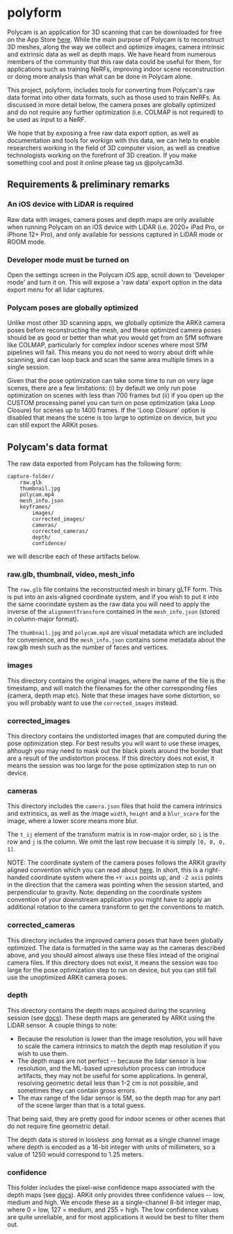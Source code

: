 # polyform

Polycam is an application for 3D scanning that can be downloaded for free on the App Store [here](https://apps.apple.com/us/app/polycam-lidar-3d-scanner/id1532482376). While the main purpose of Polycam is to reconstruct 3D meshes, along the way we collect and optimize images, camera intrinsic and extrinsic data as well as depth maps. We have heard from numerous members of the community that this raw data could be useful for them, for applications such as training NeRFs, improving indoor scene reconstruction or doing more analysis than what can be done in Polycam alone. 

This project, polyform, includes tools for converting from Polycam's raw data format into other data formats, such as those used to train NeRFs. As discussed in more detail below, the camera poses are globally optimized and do not require any further optimization (i.e. COLMAP is not required) to be used as input to a NeRF.

We hope that by exposing a free raw data export option, as well as documentation and tools for workign with this data, we can help to enable researchers working in the field of 3D computer vision, as well as creative technologists working on the forefront of 3D creation. If you make something cool and post it online please tag us @polycam3d.

## Requirements & preliminary remarks

### An iOS device with LiDAR is required

Raw data with images, camera poses and depth maps are only available when running Polycam on an iOS device with LiDAR (i.e. 2020+ iPad Pro, or iPhone 12+ Pro), and only available for sessions captured in LiDAR mode or ROOM mode.

### Developer mode must be turned on

Open the settings screen in the Polycam iOS app, scroll down to 'Developer mode' and turn it on. This will expose a 'raw data' export option in the data export menu for all lidar captures. 

### Polycam poses are globally optimized

Unlike most other 3D scanning apps, we globally optimize the ARKit camera poses before reconstructing the mesh, and these optimized camera poses should be as good or better than what you would get from an SfM software like COLMAP, particularly for complex indoor scenes where most SfM pipelines will fail. This means you do not need to worry about drift while scanning, and can loop back and scan the same area multiple times in a single session.

Given that the pose optimization can take some time to run on very lage scenes, there are a few limitations: (i) by default we only run pose optimization on scenes with less than 700 frames but (ii) if you open up the CUSTOM processing panel you can turn on pose optimization (aka Loop Closure) for scenes up to 1400 frames. If the 'Loop Closure' option is disabled that means the scene is too large to optimize on device, but you can still export the ARKit poses.

## Polycam's data format

The raw data exported from Polycam has the following form:

```
capture-folder/
    raw.glb
    thumbnail.jpg
    polycam.mp4
    mesh_info.json
    keyframes/
        images/
        corrected_images/
        cameras/
        corrected_cameras/
        depth/
        confidence/
```

we will describe each of these artifacts below.

### raw.glb, thumbnail, video, mesh_info

The `raw.glb` file contains the reconstructed mesh in binary gLTF form. This is put into an axis-aligned coordinate system, and if you wish to put it into the same coorindate system as the raw data you will need to apply the inverse of the `alignmentTransform` contained in the `mesh_info.json` (stored in column-major format).

The `thumbnail.jpg` and `polycam.mp4` are visual metadata which are included for convenience, and the `mesh_info.json` contains some metadata about the raw.glb mesh such as the number of faces and vertices.

### images

This directory contains the original images, where the name of the file is the timestamp, and will match the filenames for the other corresponding files (camera, depth map etc). Note that these images have some distortion, so you will probably want to use the `corrected_images` instead.

### corrected_images

This directory contains the undistorted images that are computed during the pose optimization step. For best results you will want to use these images, although you may need to mask out the black pixels around the border that are a result of the undistortion process. If this directory does not exist, it means the session was too large for the pose optimization step to run on device.

### cameras

This directory includes the `camera.json` files that hold the camera intrinsics and extrinsics, as well as the image `width`, `height` and a `blur_score` for the image, where a lower score means more blur.

The `t_ij` element of the transform matrix is in row-major order, so `i` is the row and `j` is the column. We omit the last row becuase it is simply `[0, 0, 0, 1]`.

NOTE: The coordinate system of the camera poses follows the ARKit gravity aligned convention which you can read about [here](https://developer.apple.com/documentation/arkit/arconfiguration/worldalignment/gravity). In short, this is a right-handed coordinate system where the `+Y axis` points up, and `-Z axis` points in the direction that the camera was pointing when the session started, and perpendicular to gravity. Note: depending on the coordinate system convention of your downstream application you might have to apply an additional rotation to the camera transform to get the conventions to match.

### corrected_cameras

This directory includes the improved camera poses that have been globally optimized. The data is formatted in the same way as the cameras described above, and you should almost always use these files intead of the original camera files. If this directory does not exist, it means the session was too large for the pose optimization step to run on device, but you can still fall use the unoptimized ARKit camera poses.

### depth

This directory contains the depth maps acquired during the scanning session (see [docs](https://developer.apple.com/documentation/arkit/arframe/3566299-scenedepth)). These depth maps are generated by ARKit using the LiDAR sensor. A couple things to note:

- Because the resolution is lower than the image resolution, you will have to scale the camera intrinsics to match the depth map resolution if you wish to use them.
- The depth maps are not perfect -- because the lidar sensor is low resolution, and the ML-based upresolution process can introduce artifacts, they may not be useful for some applications. In general, resolving geometric detail less than 1-2 cm is not possible, and sometimes they can contain gross errors.
- The max range of the lidar sensor is 5M, so the depth map for any part of the scene larger than that is a total guess.

That being said, they are pretty good for indoor scenes or other scenes that do not require fine geometric detail.

The depth data is stored in lossless .png format as a single channel image where depth is encoded as a 16-bit integer with units of millimeters, so a value of 1250 would correspond to 1.25 meters.

### confidence

This folder includes the pixel-wise confidence maps associated with the depth maps (see [docs](https://developer.apple.com/documentation/arkit/ardepthdata/3566295-confidencemap)). ARKit only provides three confidence values -- low, medium and high. We encode these as a single-channel 8-bit integer map, where 0 = low, 127 = medium, and 255 = high. The low confidence values are quite unreliable, and for most applications it would be best to filter them out.


